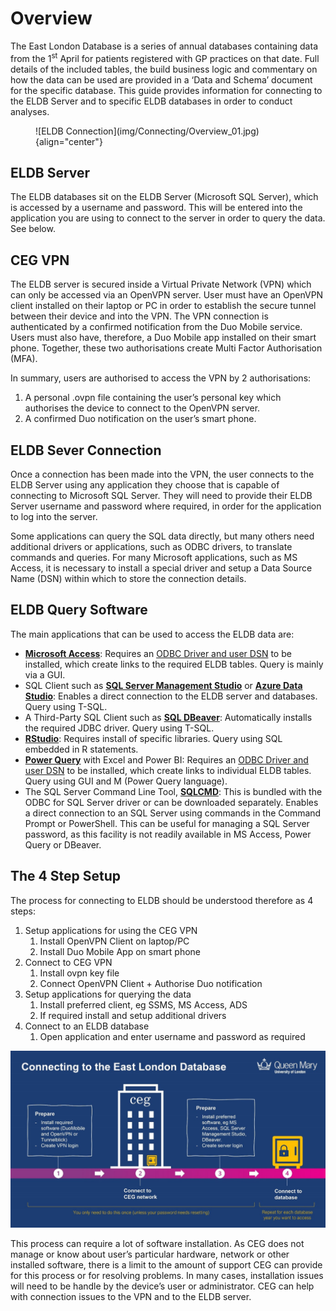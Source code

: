# Overview
The East London Database is a series of annual databases containing data from the 1<sup>st</sup> April for patients registered with GP practices on that date. Full details of the included tables, the build business logic and commentary on how the data can be used are provided in a ‘Data and Schema’ document for the specific database. This guide provides information for connecting to the ELDB Server and to specific ELDB databases in order to conduct analyses.

<figure markdown="span">
![ELDB Connection](img/Connecting/Overview_01.jpg){align="center"}
</figure>

## ELDB Server
The ELDB databases sit on the ELDB Server (Microsoft SQL Server), which is accessed by a username and password. This will be entered into the application you are using to connect to the server in order to query the data. See below.

## CEG VPN
The ELDB server is secured inside a Virtual Private Network (VPN) which can only be accessed via an OpenVPN server. User must have an OpenVPN client installed on their laptop or PC in order to establish the secure tunnel between their device and into the VPN. The VPN connection is authenticated by a confirmed notification from the Duo Mobile service. Users must also have, therefore, a Duo Mobile app installed on their smart phone. Together, these two authorisations create Multi Factor Authorisation (MFA).

In summary, users are authorised to access the VPN by 2 authorisations:

1. A personal .ovpn file containing the user’s personal key which authorises the device to connect to the OpenVPN server.
2. A confirmed Duo notification on the user’s smart phone.

## ELDB Sever Connection
Once a connection has been made into the VPN, the user connects to the ELDB Server using any application they choose that is capable of connecting to Microsoft SQL Server. They will need to provide their ELDB Server username and password where required, in order for the application to log into the server.

Some applications can query the SQL data directly, but many others need additional drivers or applications, such as ODBC drivers, to translate commands and queries. For many Microsoft applications, such as MS Access, it is necessary to install a special driver and setup a Data Source Name (DSN) within which to store the connection details.

## ELDB Query Software
The main applications that can be used to access the ELDB data are:

- [**Microsoft Access**](Connect_MS_Access.md): Requires an [ODBC Driver and user DSN](Connect_ODBC_DSN.md) to be installed, which create links to the required ELDB tables. Query is mainly via a GUI.
- SQL Client such as [**SQL Server Management Studio**](Connect_SQL_Clients.md#sql-server-management-studio-ssms) or [**Azure Data Studio**](Connect_SQL_Clients.md#azure-data-studio-ads): Enables a direct connection to the ELDB server and databases. Query using T-SQL. 
- A Third-Party SQL Client such as [**SQL DBeaver**](Connect_SQL_Clients.md#dbeaver-and-other-sql-clients): Automatically installs the required JDBC driver. Query using T-SQL.
- [**RStudio**](Connect_RStudio.md): Requires install of specific libraries. Query using SQL embedded in R statements.
- [**Power Query**](Connect_PowerQuery.md) with Excel and Power BI: Requires an [ODBC Driver and user DSN](Connect_ODBC_DSN.md) to be installed, which create links to individual ELDB tables. Query using GUI and M (Power Query language).
- The SQL Server Command Line Tool, [**SQLCMD**](Connect_SQLCMD.md): This is bundled with the ODBC for SQL Server driver or can be downloaded separately. Enables a direct connection to an SQL Server using commands in the Command Prompt or PowerShell. This can be useful for managing a SQL Server password, as this facility is not readily available in MS Access, Power Query or DBeaver.

## The 4 Step Setup
The process for connecting to ELDB should be understood therefore as 4 steps:

1. Setup applications for using the CEG VPN
    1. Install OpenVPN Client on laptop/PC
    2. Install Duo Mobile App on smart phone
2. Connect to CEG VPN
    1. Install ovpn key file
    2. Connect OpenVPN Client + Authorise Duo notification
3. Setup applications for querying the data
    1. Install preferred client, eg SSMS, MS Access, ADS
    2. If required install and setup additional drivers
4. Connect to an ELDB database
    1. Open application and enter username and password as required

![4 Steps](img/Connecting/Overview_02.jpg)

This process can require a lot of software installation. As CEG does not manage or know about user’s particular hardware, network or other installed software, there is a limit to the amount of support CEG can provide for this process or for resolving problems. In many cases, installation issues will need to be handle by the device’s user or administrator. CEG can help with connection issues to the VPN and to the ELDB server.